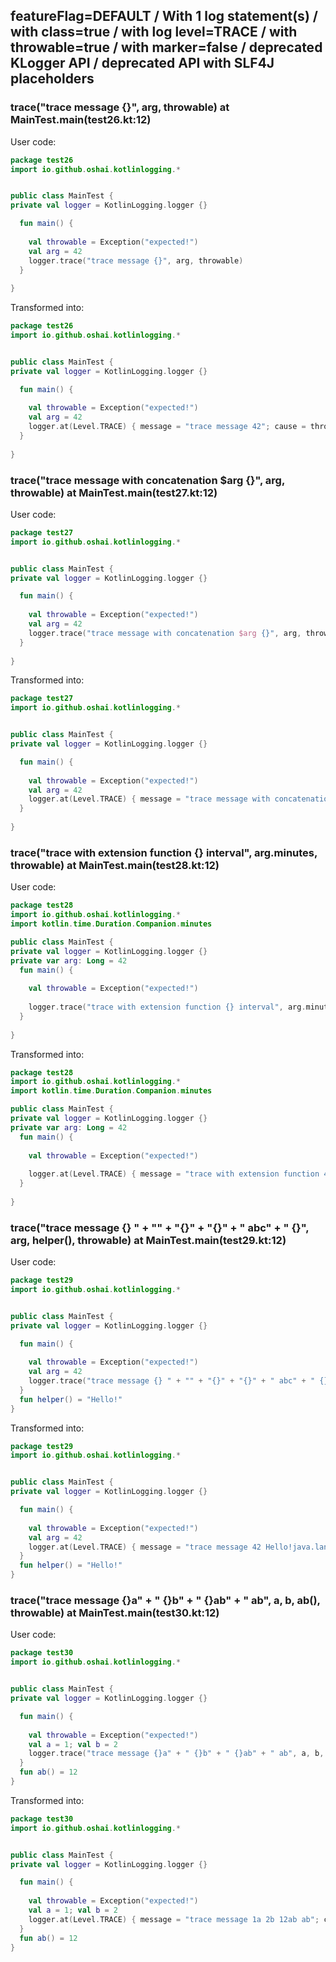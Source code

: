 ## featureFlag=DEFAULT / With 1 log statement(s) / with class=true / with log level=TRACE / with throwable=true / with marker=false / deprecated KLogger API / deprecated API with SLF4J placeholders



###  trace("trace message {}", arg, throwable) at MainTest.main(test26.kt:12)

User code:
```kotlin
package test26
import io.github.oshai.kotlinlogging.*


public class MainTest {
private val logger = KotlinLogging.logger {}

  fun main() {
    
    val throwable = Exception("expected!")
    val arg = 42
    logger.trace("trace message {}", arg, throwable)
  }
  
}


```
  
Transformed into:
```kotlin
package test26
import io.github.oshai.kotlinlogging.*


public class MainTest {
private val logger = KotlinLogging.logger {}

  fun main() {
    
    val throwable = Exception("expected!")
    val arg = 42
    logger.at(Level.TRACE) { message = "trace message 42"; cause = throwable; internalCompilerData = KLoggingEventBuilder.InternalCompilerData(messageTemplate = ""trace message {}"", className = "test26.MainTest", methodName = "main", fileName = "test26.kt", lineNumber = 12)
  }
  
}


```

###  trace("trace message with concatenation $arg {}", arg, throwable) at MainTest.main(test27.kt:12)

User code:
```kotlin
package test27
import io.github.oshai.kotlinlogging.*


public class MainTest {
private val logger = KotlinLogging.logger {}

  fun main() {
    
    val throwable = Exception("expected!")
    val arg = 42
    logger.trace("trace message with concatenation $arg {}", arg, throwable)
  }
  
}


```
  
Transformed into:
```kotlin
package test27
import io.github.oshai.kotlinlogging.*


public class MainTest {
private val logger = KotlinLogging.logger {}

  fun main() {
    
    val throwable = Exception("expected!")
    val arg = 42
    logger.at(Level.TRACE) { message = "trace message with concatenation 42 42"; cause = throwable; internalCompilerData = KLoggingEventBuilder.InternalCompilerData(messageTemplate = ""trace message with concatenation $arg {}"", className = "test27.MainTest", methodName = "main", fileName = "test27.kt", lineNumber = 12)
  }
  
}


```

###  trace("trace with extension function {} interval", arg.minutes, throwable) at MainTest.main(test28.kt:12)

User code:
```kotlin
package test28
import io.github.oshai.kotlinlogging.*
import kotlin.time.Duration.Companion.minutes

public class MainTest {
private val logger = KotlinLogging.logger {}
private var arg: Long = 42
  fun main() {
    
    val throwable = Exception("expected!")
    
    logger.trace("trace with extension function {} interval", arg.minutes, throwable)
  }
  
}


```
  
Transformed into:
```kotlin
package test28
import io.github.oshai.kotlinlogging.*
import kotlin.time.Duration.Companion.minutes

public class MainTest {
private val logger = KotlinLogging.logger {}
private var arg: Long = 42
  fun main() {
    
    val throwable = Exception("expected!")
    
    logger.at(Level.TRACE) { message = "trace with extension function 42m interval"; cause = throwable; internalCompilerData = KLoggingEventBuilder.InternalCompilerData(messageTemplate = ""trace with extension function {} interval"", className = "test28.MainTest", methodName = "main", fileName = "test28.kt", lineNumber = 12)
  }
  
}


```

###  trace("trace message {} " + "" + "{}" + "{}" + " abc" + " {}", arg, helper(), throwable) at MainTest.main(test29.kt:12)

User code:
```kotlin
package test29
import io.github.oshai.kotlinlogging.*


public class MainTest {
private val logger = KotlinLogging.logger {}

  fun main() {
    
    val throwable = Exception("expected!")
    val arg = 42
    logger.trace("trace message {} " + "" + "{}" + "{}" + " abc" + " {}", arg, helper(), throwable)
  }
  fun helper() = "Hello!"
}


```
  
Transformed into:
```kotlin
package test29
import io.github.oshai.kotlinlogging.*


public class MainTest {
private val logger = KotlinLogging.logger {}

  fun main() {
    
    val throwable = Exception("expected!")
    val arg = 42
    logger.at(Level.TRACE) { message = "trace message 42 Hello!java.lang.Exception: expected! abc {}"; internalCompilerData = KLoggingEventBuilder.InternalCompilerData(messageTemplate = ""trace message {} " + "" + "{}" + "{}" + " abc" + " {}"", className = "test29.MainTest", methodName = "main", fileName = "test29.kt", lineNumber = 12)
  }
  fun helper() = "Hello!"
}


```

###  trace("trace message {}a" + " {}b" + " {}ab" + " ab", a, b, ab(), throwable) at MainTest.main(test30.kt:12)

User code:
```kotlin
package test30
import io.github.oshai.kotlinlogging.*


public class MainTest {
private val logger = KotlinLogging.logger {}

  fun main() {
    
    val throwable = Exception("expected!")
    val a = 1; val b = 2
    logger.trace("trace message {}a" + " {}b" + " {}ab" + " ab", a, b, ab(), throwable)
  }
  fun ab() = 12
}


```
  
Transformed into:
```kotlin
package test30
import io.github.oshai.kotlinlogging.*


public class MainTest {
private val logger = KotlinLogging.logger {}

  fun main() {
    
    val throwable = Exception("expected!")
    val a = 1; val b = 2
    logger.at(Level.TRACE) { message = "trace message 1a 2b 12ab ab"; cause = throwable; internalCompilerData = KLoggingEventBuilder.InternalCompilerData(messageTemplate = ""trace message {}a" + " {}b" + " {}ab" + " ab"", className = "test30.MainTest", methodName = "main", fileName = "test30.kt", lineNumber = 12)
  }
  fun ab() = 12
}


```
